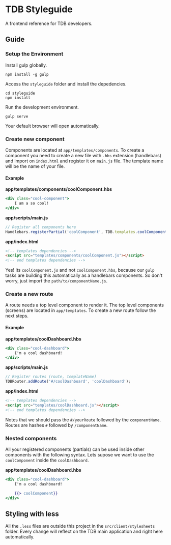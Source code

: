 # TDB Styleguide
A frontend reference for TDB developers.

## Guide

### Setup the Environment

Install gulp globally.
```
npm install -g gulp
```

Access the `styleguide` folder and install the depedencies.
```
cd styleguide
npm install
```

Run the development environment.
```
gulp serve
```

Your default browser will open automatically.


### Create new component
Components are located at `app/templates/components`. To create a component you need to create a new file with `.hbs` extension (handlebars) and import on `index.html` and register it on `main.js` file. The template name will be the name of your file.

#### Example
**app/templates/components/coolComponent.hbs**
```handlebars
<div class="cool-component">
	I am a so cool!
</div>
```

**app/scripts/main.js**

```js
// Register all components here
Handlebars.registerPartial('coolComponent', TDB.templates.coolComponent());
````

**app/index.html**
```html
<!-- templates dependencies -->
<script src="templates/components/coolComponent.js"></script>
<!-- end templates dependencies -->
```

Yes! Its `coolComponent.js` and not `coolComponent.hbs`, because our `gulp` tasks are building this automatically as a handlebars components. So don't worry, just import the `path/to/componentName.js`.

### Create a new route
A route needs a top level component to render it. The top level components (screens) are located in `app/templates`. To create a new route follow the next steps. 

#### Example

**app/templates/coolDashboard.hbs**
```handlebars
<div class="cool-dashboard">
    I'm a cool dashboard!
</div>
```
**app/scripts/main.js**
```js
// Register routes (route, templateName)
TDBRouter.addRoute('#/coolDashboard', 'coolDashboard');

```

**app/index.html**
```html
<!-- templates dependencies -->
<script src="templates/coolDashboard.js"></script>
<!-- end templates dependencies -->
```

Notes that we should pass the `#/yourRoute` followed by the `componentName`. Routes are hashes `#` followed by `/componentName`.

### Nested components
All your registered components (partials) can be used inside other components with the following syntax. Lets supose we want to use the `coolComponent` inside the `coolDashboard`.

**app/templates/coolDashboard.hbs**

```handlebars
<div class="cool-dashboard">
    I'm a cool dashboard!

    {{> coolComponent}}
</div>
```

## Styling with less
All the `.less` files are outside this project in the `src/client/stylesheets` folder. Every change will reflect on the TDB main application and right here automatically.








